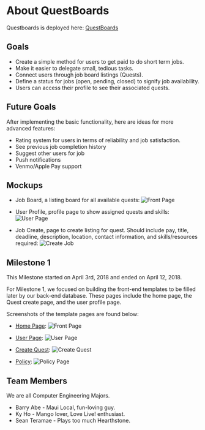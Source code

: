 # About QuestBoards
Questboards is deployed here: [QuestBoards](https://questboards.meteorapp.com)

## Goals
* Create a simple method for users to get paid to do short term jobs.
* Make it easier to delegate small, tedious tasks. 
* Connect users through job board listings (Quests).
* Define a status for jobs (open, pending, closed) to signify job availability. 
* Users can access their profile to see their associated quests.

## Future Goals
After implementing the basic functionality, here are ideas for more advanced features:

* Rating system for users in terms of reliability and job satisfaction.
* See previous job completion history
* Suggest other users for job
* Push notifications
* Venmo/Apple Pay support

## Mockups
* Job Board, a listing board for all available quests:
![Front Page](/doc/Front_page.png)

* User Profile, profile page to show assigned quests and skills:
![User Page](/doc/User_Page.png)

* Job Create, page to create listing for quest. Should include pay, title, deadline, description, location, contact information, and skills/resources required:
![Create Job](/doc/Create_job.png)

## Milestone 1
This Milestone started on April 3rd, 2018 and ended on April 12, 2018.

For Milestone 1, we focused on building the front-end templates to be filled later by our back-end database. These pages include the home page, the Quest create page, and the user profile page. 

Screenshots of the template pages are found below:

* [Home Page](https://questboards.meteorapp.com):
![Front Page](/doc/home.PNG)

* [User Page](https://questboards.meteorapp.com/profile):
![User Page](/doc/user.PNG)

* [Create Quest](https://questboards.meteorapp.com/add):
![Create Quest](/doc/createQuest.png)

* [Policy](https://questboards.meteorapp.com/policy):
![Policy Page](/doc/policy.PNG)

## Team Members
We are all Computer Engineering Majors.
* Barry Abe - Maui Local, fun-loving guy.
* Ky Ho - Mango lover, Love Live! enthusiast.
* Sean Teramae - Plays too much Hearthstone.
